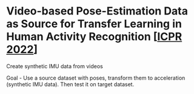 # Video-based Pose-Estimation Data as Source for Transfer Learning in Human Activity Recognition [[ICPR 2022](https://ieeexplore.ieee.org/stamp/stamp.jsp?tp=&arnumber=9956405)]

Create synthetic IMU data from videos

Goal - Use a source dataset with poses, transform them to acceleration (synthetic IMU data). Then test it on target dataset.
